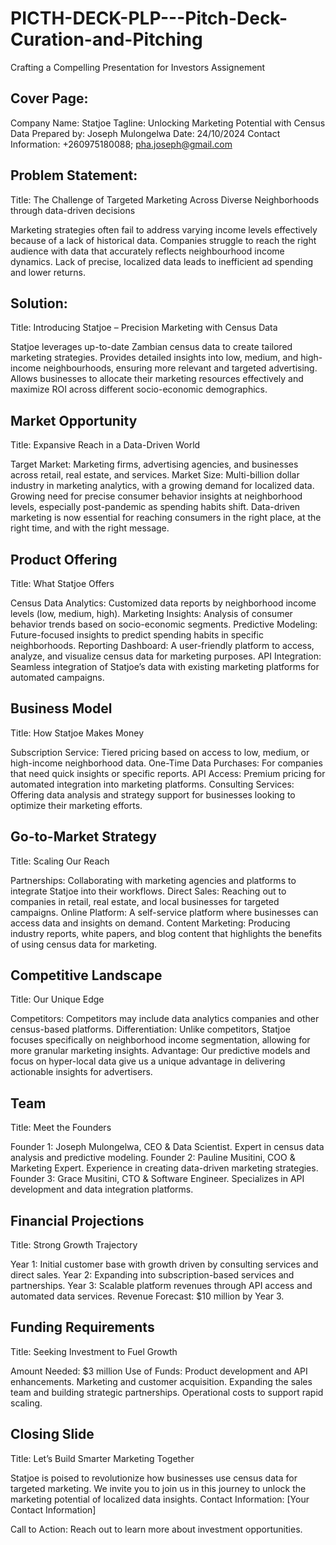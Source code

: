 # PICTH-DECK-PLP---Pitch-Deck-Curation-and-Pitching
Crafting a Compelling Presentation for Investors Assignement



## Cover Page:
Company Name: Statjoe
Tagline: Unlocking Marketing Potential with Census Data
Prepared by: Joseph Mulongelwa
Date: 24/10/2024
Contact Information: +260975180088; pha.joseph@gmail.com

## Problem Statement:

Title: The Challenge of Targeted Marketing Across Diverse Neighborhoods through data-driven decisions

Marketing strategies often fail to address varying income levels effectively because of a lack of historical data.
Companies struggle to reach the right audience with data that accurately reflects neighbourhood income dynamics.
Lack of precise, localized data leads to inefficient ad spending and lower returns.

## Solution:
Title: Introducing Statjoe – Precision Marketing with Census Data

Statjoe leverages up-to-date Zambian census data to create tailored marketing strategies.
Provides detailed insights into low, medium, and high-income neighbourhoods, ensuring more relevant and targeted advertising.
Allows businesses to allocate their marketing resources effectively and maximize ROI across different socio-economic demographics.

## Market Opportunity 
Title: Expansive Reach in a Data-Driven World

Target Market: Marketing firms, advertising agencies, and businesses across retail, real estate, and services.
Market Size: Multi-billion dollar industry in marketing analytics, with a growing demand for localized data.
Growing need for precise consumer behavior insights at neighborhood levels, especially post-pandemic as spending habits shift.
Data-driven marketing is now essential for reaching consumers in the right place, at the right time, and with the right message.

## Product Offering
Title: What Statjoe Offers

Census Data Analytics: Customized data reports by neighborhood income levels (low, medium, high).
Marketing Insights: Analysis of consumer behavior trends based on socio-economic segments.
Predictive Modeling: Future-focused insights to predict spending habits in specific neighborhoods.
Reporting Dashboard: A user-friendly platform to access, analyze, and visualize census data for marketing purposes.
API Integration: Seamless integration of Statjoe’s data with existing marketing platforms for automated campaigns.

## Business Model 
Title: How Statjoe Makes Money

Subscription Service: Tiered pricing based on access to low, medium, or high-income neighborhood data.
One-Time Data Purchases: For companies that need quick insights or specific reports.
API Access: Premium pricing for automated integration into marketing platforms.
Consulting Services: Offering data analysis and strategy support for businesses looking to optimize their marketing efforts.

## Go-to-Market Strategy
Title: Scaling Our Reach

Partnerships: Collaborating with marketing agencies and platforms to integrate Statjoe into their workflows.
Direct Sales: Reaching out to companies in retail, real estate, and local businesses for targeted campaigns.
Online Platform: A self-service platform where businesses can access data and insights on demand.
Content Marketing: Producing industry reports, white papers, and blog content that highlights the benefits of using census data for marketing.

## Competitive Landscape 
Title: Our Unique Edge

Competitors: Competitors may include data analytics companies and other census-based platforms.
Differentiation: Unlike competitors, Statjoe focuses specifically on neighborhood income segmentation, allowing for more granular marketing insights.
Advantage: Our predictive models and focus on hyper-local data give us a unique advantage in delivering actionable insights for advertisers.

## Team
Title: Meet the Founders

Founder 1: Joseph Mulongelwa, CEO & Data Scientist. Expert in census data analysis and predictive modeling.
Founder 2: Pauline Musitini, COO & Marketing Expert. Experience in creating data-driven marketing strategies.
Founder 3: Grace Musitini, CTO & Software Engineer. Specializes in API development and data integration platforms.

## Financial Projections 
Title: Strong Growth Trajectory

Year 1: Initial customer base with growth driven by consulting services and direct sales.
Year 2: Expanding into subscription-based services and partnerships.
Year 3: Scalable platform revenues through API access and automated data services.
Revenue Forecast: $10 million by Year 3.

## Funding Requirements 
Title: Seeking Investment to Fuel Growth

Amount Needed: $3 million
Use of Funds:
Product development and API enhancements.
Marketing and customer acquisition.
Expanding the sales team and building strategic partnerships.
Operational costs to support rapid scaling.

## Closing Slide
Title: Let’s Build Smarter Marketing Together

Statjoe is poised to revolutionize how businesses use census data for targeted marketing.
We invite you to join us in this journey to unlock the marketing potential of localized data insights.
Contact Information: [Your Contact Information]

Call to Action: Reach out to learn more about investment opportunities.
